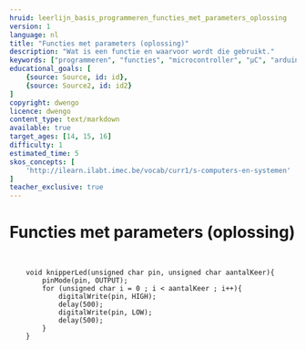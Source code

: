 ```yaml
---
hruid: leerlijn_basis_programmeren_functies_met_parameters_oplossing
version: 1
language: nl
title: "Functies met parameters (oplossing)"
description: "Wat is een functie en waarvoor wordt die gebruikt."
keywords: ["programmeren", "functies", "microcontroller", "µC", "arduino", "dwenguino"]
educational_goals: [
    {source: Source, id: id}, 
    {source: Source2, id: id2}
]
copyright: dwengo
licence: dwengo
content_type: text/markdown
available: true
target_ages: [14, 15, 16]
difficulty: 1
estimated_time: 5
skos_concepts: [
    'http://ilearn.ilabt.imec.be/vocab/curr1/s-computers-en-systemen'
]
teacher_exclusive: true
---
```


# Functies met parameters (oplossing)

<pre>
<code class="language-cpp">

    void knipperLed(unsigned char pin, unsigned char aantalKeer){
        pinMode(pin, OUTPUT);
        for (unsigned char i = 0 ; i < aantalKeer ; i++){
            digitalWrite(pin, HIGH);
            delay(500);
            digitalWrite(pin, LOW);
            delay(500);
        } 
    }
</code>
</pre>





